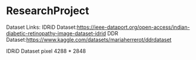 # ResearchProject

Dataset Links:
IDRiD Dataset:https://ieee-dataport.org/open-access/indian-diabetic-retinopathy-image-dataset-idrid
DDR Dataset:https://www.kaggle.com/datasets/mariaherrerot/ddrdataset

IDRiD Dataset pixel 4288 * 2848